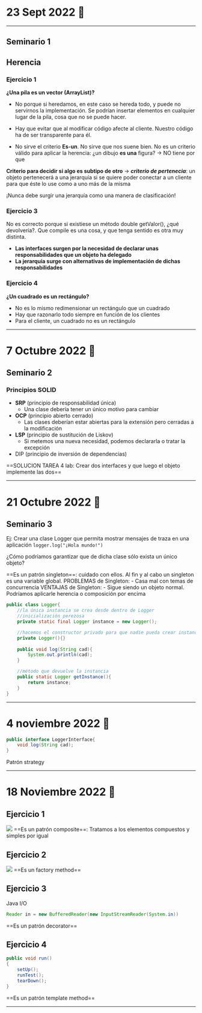# 23 Sept 2022 🍮
---
## Seminario 1
## Herencia

### Ejercicio 1
**¿Una pila es un vector (ArrayList)?**
- No porque si heredamos, en este caso se hereda todo, y puede no servirnos la implementación. Se podrían insertar elementos en cualquier lugar de la pila, cosa que no se puede hacer.

- Hay que evitar que al modificar código afecte al cliente. Nuestro código ha de ser transparente para él.

- No sirve el criterio **Es-un**. No sirve que nos suene bien. No es un criterio válido para aplicar la herencia: ¿un dibujo **es una** figura? -> NO tiene por que

**Criterio para decidir si algo es subtipo de otro** -> ***criterio de pertenecia***: un objeto pertenecerá a una jerarquía si se quiere poder conectar a un cliente para que éste lo use como a uno más de la misma

¡Nunca debe surgir una jerarquía como una manera de clasificación!


### Ejercicio 3
No es correcto porque si existiese un método double getValor(), ¿qué devolvería?. Que compile es una cosa, y que tenga sentido es otra muy distinta.

- **Las interfaces surgen por la necesidad de declarar unas responsabilidades que un objeto ha delegado**
- **La jerarquía surge con alternativas de implementación de dichas responsabilidades**

### Ejercicio 4
**¿Un cuadrado es un rectángulo?**
- No es lo mismo redimensionar un rectángulo que un cuadrado
- Hay que razonarlo todo siempre en función de los clientes
- Para el cliente, un cuadrado no es un rectángulo

---
# 7 Octubre 2022 🍬
## Seminario 2
### Principios SOLID
- **SRP** (principio de responsabilidad única)
	- Una clase debería tener un único motivo para cambiar
- **OCP** (principio abierto cerrado)
	- Las clases deberían estar abiertas para la extensión pero cerradas a la modificación
- **LSP** (principio de sustitución de Liskov)
	- Si metemos una nueva necesidad, podemos declararla o tratar la excepción
- DIP (principio de inversión de dependencias)

==SOLUCION TAREA 4 lab: Crear dos interfaces y que luego el objeto implemente las dos==

---
# 21 Octubre 2022 🧸
## Seminario 3

Ej: Crear una clase Logger que permita mostrar mensajes de traza en una aplicación
`logger.log("¡Hola mundo!")`

¿Cómo podríamos garantizar que de dicha clase sólo exista un único objeto?

==Es un patrón singleton==: cuidado con ellos. Al fin y al cabo un singleton es una variable global.
PROBLEMAS de Singleton:
	- Casa mal con temas de concurrencia
VENTAJAS de Singleton:
	- Sigue siendo un objeto normal. Podríamos aplicarle herencia o composición por encima
````java
public class Logger{
	//la única instancia se crea desde dentro de Logger
	//inicialización perezosa
	private static final Logger instance = new Logger();

	//hacemos el constructor privado para que nadie pueda crear instancias
	private Logger(){}
		
	public void log(String cad){
		System.out.println(cad);
	}

	//método que devuelve la instancia
	public static Logger getInstance(){
		return instance;
	}
}
````

---
# 4 noviembre 2022 🦆

```java
public interface LoggerInterface{
	void log(String cad);
}
```
Patrón strategy

---
# 18 Noviembre 2022 🦊

## Ejercicio 1
![](./img/ej%201%2018%20nov.png)
==Es un patrón composite==: Tratamos a los elementos compuestos y simples por igual

## Ejercicio 2

![](./img/Ej%202%2018%20nov.png)
==Es un factory method==

## Ejercicio 3
Java I/O

```java
Reader in = new BufferedReader(new InputStreamReader(System.in))
```

==Es un patrón decorator==


## Ejercicio 4

```java
public void run()
{
	setUp();
	runTest();
	tearDown();
}
```

==Es un patrón template method==

---